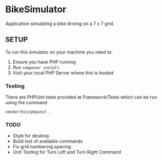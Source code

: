 # BikeSimulator
Application simulating a bike driving on a 7 x 7 grid.


## SETUP
To run this simulator on your machine you need to:
1. Ensure you have PHP running
2. Run `composer install`
3. Visit your local PHP Server where this is hosted

### Testing
There are PHPUnit tests provided at Framework/Tests which can be run using the command
```
vendor/bin/phpunit .
```

### TODO
- Style for desktop
- Build lost of available commands
- Fix grid numbering spacing
- Unit Testing for Turn Left and Turn Right Command
